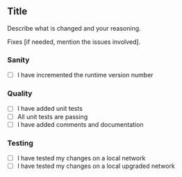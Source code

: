 ## Title
Describe what is changed and your reasoning.

Fixes [if needed, mention the issues involved].

### Sanity
- [ ] I have incremented the runtime version number

### Quality
- [ ] I have added unit tests
- [ ] All unit tests are passing
- [ ] I have added comments and documentation

### Testing
- [ ] I have tested my changes on a local network
- [ ] I have tested my changes on a local upgraded network
